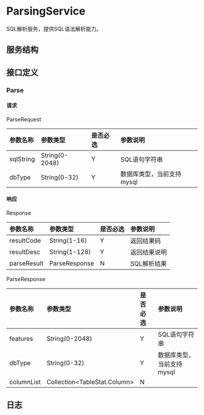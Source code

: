 # ParsingService

SQL解析服务，提供SQL语法解析能力。

## 服务结构

## 接口定义

### Parse

#### 请求

ParseRequest

| 参数名称   | 参数类型         | 是否必选 | 参数说明                |
|:----------|:---------------|:-------|:-----------------------|
| sqlString | String(0-2048) | Y      | SQL语句字符串            |
| dbType    | String(0-32)   | Y      | 数据库类型，当前支持mysql |

#### 响应

Response

| 参数名称     | 参数类型        | 是否必选 | 参数说明    |
|:------------|:--------------|:-------|:-----------|
| resultCode  | String(1-16)  | Y      | 返回结果码   |
| resultDesc  | String(1-128) | Y      | 返回结果说明 |
| parseResult | ParseResponse | N      | SQL解析结果  |

ParseResponse

| 参数名称    | 参数类型                       | 是否必选 | 参数说明                |
|:-----------|:-----------------------------|:-------|:-----------------------|
| features   | String(0-2048)               | Y      | SQL语句字符串            |
| dbType     | String(0-32)                 | Y      | 数据库类型，当前支持mysql |
| columnList | Collection<TableStat.Column> | N      |                        |

## 日志


